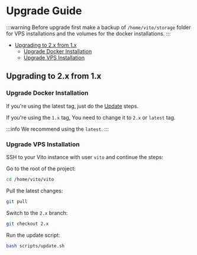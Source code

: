 # Upgrade Guide

:::warning
Before upgrade first make a backup of `/home/vito/storage` folder for VPS installations and the volumes for the docker
installations.
:::

- [Upgrading to 2.x from 1.x](#upgrading-to-2x-from-1x)
  - [Upgrade Docker Installation](#upgrade-docker-installation)
  - [Upgrade VPS Installation](#upgrade-vps-installation)

## Upgrading to 2.x from 1.x

### Upgrade Docker Installation

If you're using the latest tag, just do the [Update](../getting-started/update#update-docker) steps.

If you're using the `1.x` tag, You need to change it to `2.x` or `latest` tag.

:::info
We recommend using the `latest`.
:::

### Upgrade VPS Installation

SSH to your Vito instance with user `vito` and continue the steps:

Go to the root of the project:

```sh
cd /home/vito/vito
```

Pull the latest changes:

```sh
git pull
```

Switch to the `2.x` branch:

```sh
git checkout 2.x
```

Run the update script:

```sh
bash scripts/update.sh
```